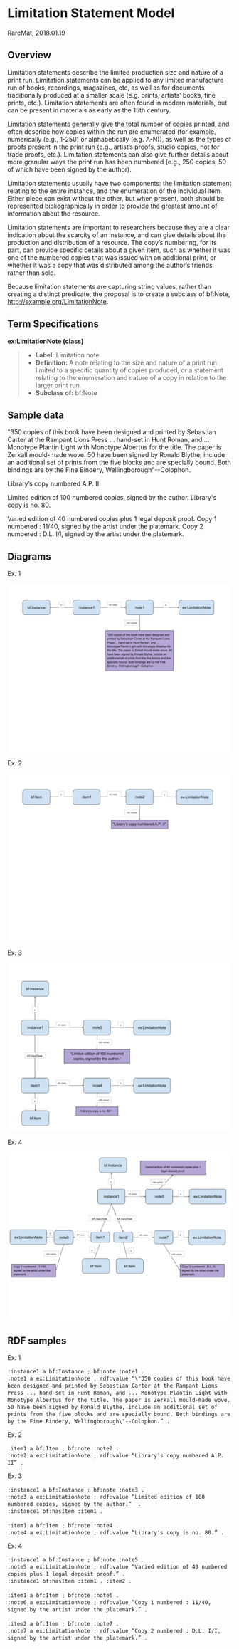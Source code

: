 Limitation Statement Model
====================
RareMat, 2018.01.19

Overview
----------
Limitation statements describe the limited production size and nature of a print run. Limitation statements can be applied to any limited manufacture run of books, recordings, magazines, etc, as well as for documents traditionally produced at a smaller scale (e.g. prints, artists’ books, fine prints, etc.). Limitation statements are often found in modern materials, but can be present in materials as early as the 15th century.

Limitation statements generally give the total number of copies printed, and often describe how copies within the run are enumerated (for example, numerically (e.g., 1-250) or alphabetically (e.g. A-N)), as well as the types of proofs present in the print run (e.g., artist’s proofs, studio copies, not for trade proofs, etc.). Limitation statements can also give further details about more granular ways the print run has been numbered (e.g., 250 copies, 50 of which have been signed by the author).   

Limitation statements usually have two components: the limitation statement relating to the entire instance, and the enumeration of the individual item. Either piece can exist without the other, but when present, both should be represented bibliographically in order to provide the greatest amount of information about the resource. 

Limitation statements are important to researchers because they are a clear indication about the scarcity of an instance, and can give details about the production and distribution of a resource. The copy’s numbering, for its part, can provide specific details about a given item, such as whether it was one of the numbered copies that was issued with an additional print, or whether it was a copy that was distributed among the author’s friends rather than sold. 

Because limitation statements are capturing string values, rather than creating a distinct predicate, the proposal is to create a subclass of bf:Note, http://example.org/LimitationNote.

Term Specifications
-------------------

**ex:LimitationNote (class)**
> - **Label:** Limitation note
> - **Definition:** A note relating to the size and nature of a print run limited to a specific quantity of copies produced, or a statement relating to the enumeration and nature of a copy in relation to the larger print run.
> - **Subclass of:** bf:Note

Sample data
-----------
"350 copies of this book have been designed and printed by Sebastian Carter at the Rampant Lions Press ... hand-set in Hunt Roman, and ... Monotype Plantin Light with Monotype Albertus for the title. The paper is Zerkall mould-made wove. 50 have been signed by Ronald Blythe, include an additional set of prints from the five blocks and are specially bound. Both bindings are by the Fine Bindery, Wellingborough"--Colophon.

Library’s copy numbered A.P. II

Limited edition of 100 numbered copies, signed by the author. Library's copy is no. 80.

Varied edition of 40 numbered copies plus 1 legal deposit proof.
Copy 1 numbered : 11/40, signed by the artist under the platemark.
Copy 2 numbered : D.L. I/I, signed by the artist under the platemark. 

Diagrams
----------------
Ex. 1

![Limitation Statement diagram ex1](/modeling_recommendations/modeling_diagrams/limitation_statement_1.png)

Ex. 2

![Limitation Statement diagram ex2](/modeling_recommendations/modeling_diagrams/limitation_statement_2.png)

Ex. 3

![Limitation Statement diagram ex3](/modeling_recommendations/modeling_diagrams/limitation_statement_3.png)

Ex. 4

![Limitation Statement diagram ex4](/modeling_recommendations/modeling_diagrams/limitation_statement_4.png)

RDF samples
------------
Ex. 1
```
:instance1 a bf:Instance ; bf:note :note1 .
:note1 a ex:LimitationNote ; rdf:value “\"350 copies of this book have been designed and printed by Sebastian Carter at the Rampant Lions Press ... hand-set in Hunt Roman, and ... Monotype Plantin Light with Monotype Albertus for the title. The paper is Zerkall mould-made wove. 50 have been signed by Ronald Blythe, include an additional set of prints from the five blocks and are specially bound. Both bindings are by the Fine Bindery, Wellingborough\"--Colophon.” .

```
Ex. 2
```
:item1 a bf:Item ; bf:note :note2 .
:note2 a ex:LimitationNote ; rdf:value “Library’s copy numbered A.P. II” .
```
Ex. 3
```
:instance1 a bf:Instance ; bf:note :note3 .
:note3 a ex:LimitationNote ; rdf:value “Limited edition of 100 numbered copies, signed by the author.”  .
:instance1 bf:hasItem :item1 .

:item1 a bf:Item ; bf:note :note4 .
:note4 a ex:LimitationNote ; rdf:value “Library's copy is no. 80.” .
```
Ex. 4
```
:instance1 a bf:Instance ; bf:note :note5 .
:note5 a ex:LimitationNote ; rdf:value “Varied edition of 40 numbered copies plus 1 legal deposit proof.” .
:instance1 bf:hasItem :item1 , :item2 .

:item1 a bf:Item ; bf:note :note6 .
:note6 a ex:LimitationNote ; rdf:value “Copy 1 numbered : 11/40, signed by the artist under the platemark.” .

:item2 a bf:Item ; bf:note :note7 .
:note7 a ex:LimitationNote ; rdf:value “Copy 2 numbered : D.L. I/I, signed by the artist under the platemark.” .
```
